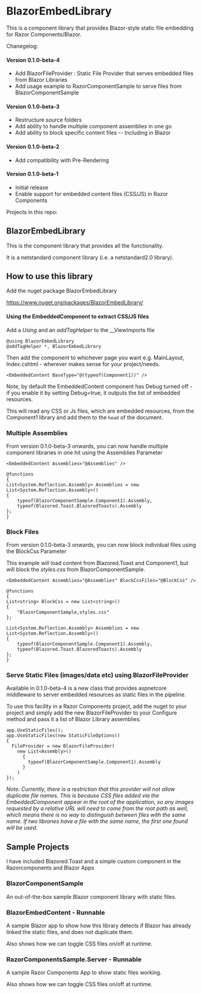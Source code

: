 
# BlazorEmbedLibrary

This is a component library that provides Blazor-style static file embedding for Razor Components/Blazor.

Chanegelog:

#### Version 0.1.0-beta-4
- Add BlazorFileProvider : Static File Provider that serves embedded files from Blazor Libraries
- Add usage example to RazorComponentSample to serve files from BlazorComponentSample

#### Version 0.1.0-beta-3
- Restructure source folders
- Add ability to handle multiple component assemblies in one go
- Add ability to block specific content files
-- Including in Blazor

#### Version 0.1.0-beta-2
- Add compatibility with Pre-Rendering

#### Version 0.1.0-beta-1
- Initial release 
- Enable support for embedded content files (CSS/JS) in Razor Components

Projects in this repo:

## BlazorEmbedLibrary

This is the component library that provides all the functionality.

It is a netstandard component library (i.e. a netstandard2.0 library).

## How to use this library

Add the nuget package BlazorEmbedLibrary

https://www.nuget.org/packages/BlazorEmbedLibrary/

#### Using the EmbeddedComponent to extract CSS/JS files

Add a *Using* and an *addTagHelper* to the __ViewImports file

```
@using BlazorEmbedLibrary
@addTagHelper *, BlazorEmbedLibrary
```

Then add the component to whichever page you want e.g. MainLayout, Index.cshtml - wherever makes sense for your project/needs.

```
<EmbeddedContent BaseType="@(typeof(Component1))" />
```

Note, by default the EmbeddedContent component has Debug turned off - if you enable it by setting Debug=true, it outputs the list of embedded resources.

This will read any CSS or Js files, which are embedded resources, from the Component1 library and add them to the `head` of the document.

### Multiple Assemblies

From version 0.1.0-beta-3 onwards, you can now handle multiple component libraries in one hit using the Assemblies Parameter

```
<EmbeddedContent Assemblies="@Assemblies" />

@functions
{
List<System.Reflection.Assembly> Assemblies = new List<System.Reflection.Assembly>()
{
    typeof(BlazorComponentSample.Component1).Assembly,
    typeof(Blazored.Toast.BlazoredToasts).Assembly
};
}

```

### Block Files

From version 0.1.0-beta-3 onwards, you can now block individual files using the BlockCss Parameter

This example will load content from Blazored.Toast and Component1, but will block the *styles.css* from BlazorComponentSample.

```
<EmbeddedContent Assemblies="@Assemblies" BlockCssFiles="@BlockCss" />

@functions
{
List<string> BlockCss = new List<string>()
{
    "BlazorComponentSample,styles.css"
};

List<System.Reflection.Assembly> Assemblies = new List<System.Reflection.Assembly>()
{
    typeof(BlazorComponentSample.Component1).Assembly,
    typeof(Blazored.Toast.BlazoredToasts).Assembly
};
}

```

### Serve Static Files (images/data etc) using BlazorFileProvider

Available in 0.1.0-beta-4 is a new class that provides aspnetcore middleware to server embedded resources as static files in the pipeline.

To use this facility in a Razor Components project, add the nuget to your project and simply add the new BlazorFileProvider to your Configure method and pass it a list of Blazor Library assemblies.

```
app.UseStaticFiles();
app.UseStaticFiles(new StaticFileOptions()
{
  FileProvider = new BlazorFileProvider(
    new List<Assembly>() 
      { 
        typeof(BlazorComponentSample.Component1).Assembly 
      }
    )
});

```

_Note: Currently, there is a restriction that this provider will not allow duplicate file names. This is because CSS files added via the EmbeddedComponent appear in the root of the application, so any images requested by a relative URL will need to come from the root path as well, which means there is no way to distinguish between files with the same name. If two libraries have a file with the same name, the first one found will be used._
## Sample Projects

I have included Blazored.Toast and a simple custom component in the Razorcomponents and Blazor Apps


### BlazorComponentSample

An out-of-the-box sample Blazor component library with static files.

### BlazorEmbedContent - Runnable

A sample Blazor app to show how this library detects if Blazor has already linked the static files, and does not duplicate them.

Also shows how we can toggle CSS files on/off at runtime.

### RazorComponentsSample.Server - Runnable

A sample Razor Components App to show static files working.

Also shows how we can toggle CSS files on/off at runtime.
